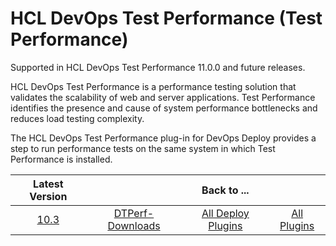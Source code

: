 # HCL DevOps Test Performance (Test Performance)

Supported in HCL DevOps Test Performance 11.0.0 and future releases.

HCL DevOps Test Performance is a performance testing solution that validates the scalability of web and server applications. Test Performance identifies the presence and cause of system performance bottlenecks and reduces load testing complexity.

The HCL DevOps Test Performance plug-in for DevOps Deploy provides a step to run performance tests on the same system in which Test Performance is installed.

|Latest Version||Back to ...||
| :---: | :---: | :---: | :---: |
|[10.3](https://raw.githubusercontent.com/UrbanCode/IBM-UCD-PLUGINS/main/files/HCLDevOpsTestPerf/DTPerf-DD-HCL-10.3.zip)|[DTPerf-Downloads](downloads.md)|[All Deploy Plugins](../README.md)|[All Plugins](../../index.md)|
